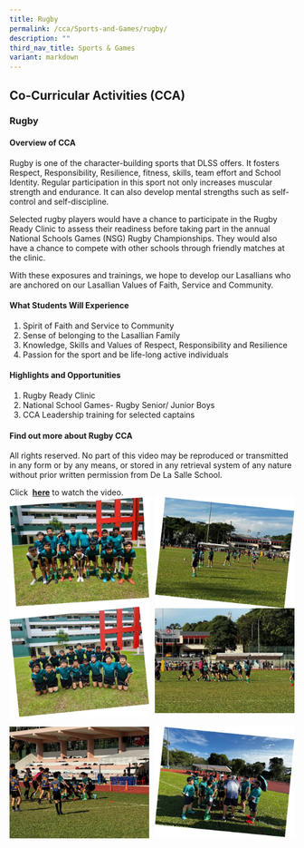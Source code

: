 ```yaml
---
title: Rugby
permalink: /cca/Sports-and-Games/rugby/
description: ""
third_nav_title: Sports & Games
variant: markdown
---
```

## Co-Curricular&nbsp;Activities&nbsp;(CCA)

### Rugby
#### Overview of CCA

Rugby is one of the character-building sports that DLSS offers. It fosters Respect, Responsibility, Resilience, fitness, skills, team effort and School Identity. Regular participation in this sport not only increases muscular strength and endurance. It can also develop mental strengths such as self-control and self-discipline.

Selected rugby players would have a chance to participate in the Rugby Ready Clinic to assess their readiness before taking part in the annual National Schools Games (NSG) Rugby Championships. They would also have a chance to compete with other schools through friendly matches at the clinic.

With these exposures and trainings, we hope to develop our Lasallians who are anchored on our Lasallian Values of Faith, Service and Community.

#### What Students Will Experience

1.	Spirit of Faith and Service to Community
2.	Sense of belonging to the Lasallian Family
3.	Knowledge, Skills and Values of Respect, Responsibility and Resilience
4.	Passion for the sport and be life-long active individuals




#### Highlights and Opportunities 

1. Rugby Ready Clinic
2. National School Games- Rugby Senior/ Junior Boys
3. CCA Leadership training for selected captains


#### Find out more about Rugby CCA

All rights reserved. No part of this video may be reproduced or transmitted in any form or by any means, or stored in any retrieval system of any nature without prior written permission from De La Salle School.  

Click&nbsp; [**here**](https://youtu.be/vC9yb9gQXlo)&nbsp;to watch the video.<br>
<img src="/images/2025/Cca/r1.jpg" style="width:49%" align="left">
<img src="/images/2025/Cca/r2.jpg" style="width:49%" align="right">
<br>
<img src="/images/2025/Cca/r3.jpg" style="width:49%" align="left">
<img src="/images/2025/Cca/r4.jpg" style="width:49%" align="right">
<br clear="left"><br>
<img src="/images/2025/Cca/r5.jpg" style="width:49%" align="left">
<img src="/images/2025/Cca/r6.jpg" style="width:49%" align="right">
